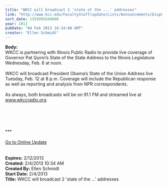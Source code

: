 ```yaml
---
title: "WKCC will broadcast 2 'state of the ...' addresses"
link: "http://www.kcc.edu/FacultyStaff/update/Lists/Announcements/DispForm.aspx?ID=982"
sort_date: 1359995648000
year: 2013
pubDate: "04 Feb 2013 16:34:08 GMT"
creator: "Ellen Schmidt"
---
```


<div><b>Body:</b> <div class="ExternalClass9BF824FDB3E64ED78D378F78BED69744"><div>WKCC is partnering with Illinois Public Radio to provide live coverage of Governor Pat Quinn’s State of the State Address to the Illinois Legislature Wednesday, Feb. 6 at noon.</div>
<div> </div>
<div>WKCC will broadcast President Obama’s State of the Union Address live Tuesday, Feb. 12 at 8 p.m. Coverage will include the Republican response as well as reporting and analysis from NPR correspondents.</div>
<div> </div>
<div>
<div>As always, both broadcasts will be on 91.1 FM and streamed live at <a href="http://www.wkccradio.org">www.wkccradio.org</a>.</div>
<div> </div>
<div> </div>
<div> </div>
<div>
<div> </div>
<div>
<div> </div>
<div>
<div>***</div>
<div> </div>
<div><a href="/FacultyStaff/update/Pages/dailyupdate.aspx">Go to Online Update</a></div>
<div> </div></div><br /></div></div></div></div></div>
<div><b>Expires:</b> 2/12/2013</div>
<div><b>Created:</b> 2/4/2013 10:34 AM</div>
<div><b>Created By:</b> Ellen Schmidt</div>
<div><b>Start Date:</b> 2/4/2013</div>
<div><b>Title:</b> WKCC will broadcast 2 &#39;state of the ...&#39; addresses</div>

